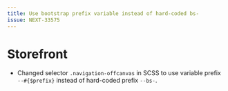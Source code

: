 ```yaml
---
title: Use bootstrap prefix variable instead of hard-coded bs-
issue: NEXT-33575
---
```

# Storefront
* Changed selector `.navigation-offcanvas` in SCSS to use variable prefix `--#{$prefix}` instead of hard-coded prefix `--bs-`.